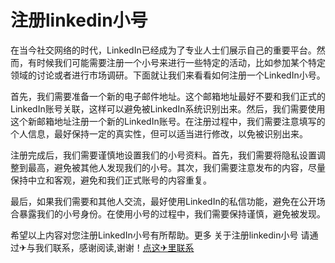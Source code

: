 # 注册linkedin小号

在当今社交网络的时代，LinkedIn已经成为了专业人士们展示自己的重要平台。然而，有时候我们可能需要注册一个小号来进行一些特定的活动，比如参加某个特定领域的讨论或者进行市场调研。下面就让我们来看看如何注册一个LinkedIn小号。

首先，我们需要准备一个新的电子邮件地址。这个邮箱地址最好不要和我们正式的LinkedIn账号关联，这样可以避免被LinkedIn系统识别出来。然后，我们需要使用这个新邮箱地址注册一个新的LinkedIn账号。在注册过程中，我们需要注意填写的个人信息，最好保持一定的真实性，但可以适当进行修改，以免被识别出来。

注册完成后，我们需要谨慎地设置我们的小号资料。首先，我们需要将隐私设置调整到最高，避免被其他人发现我们的小号。其次，我们需要注意发布的内容，尽量保持中立和客观，避免和我们正式账号的内容重复。

最后，如果我们需要和其他人交流，最好使用LinkedIn的私信功能，避免在公开场合暴露我们的小号身份。在使用小号的过程中，我们需要保持谨慎，避免被发现。

希望以上内容对您注册LinkedIn小号有所帮助。更多 关于注册linkedin小号 请通过✈与我们联系，感谢阅读,谢谢！[点这✈里联系](https://c.k02.cc)